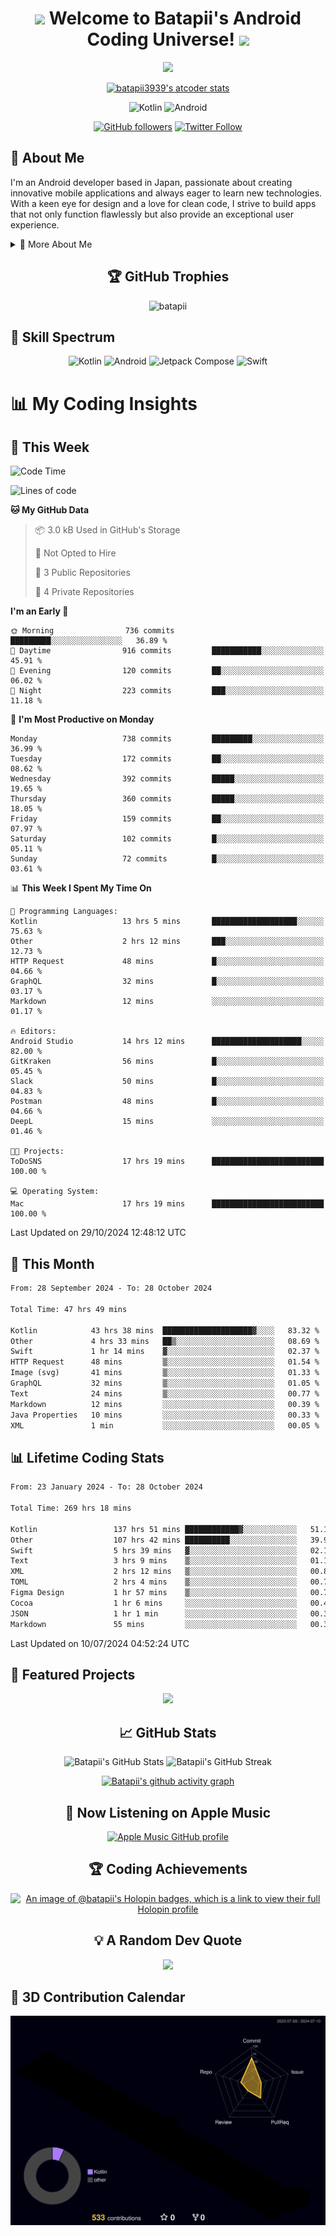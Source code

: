 <h1 align="center">
  <img src="https://media.giphy.com/media/hvRJCLFzcasrR4ia7z/giphy.gif" width="28">
  Welcome to Batapii's Android Coding Universe!
  <img src="https://media.giphy.com/media/hvRJCLFzcasrR4ia7z/giphy.gif" width="28">
</h1>

<p align="center">
  <img src="https://readme-typing-svg.herokuapp.com/?lines=Android+Developer+in+Japan;Always%20learning%20new%20things&font=Fira%20Code&center=true&width=440&height=45&color=f75c7e&vCenter=true&size=22">
</p>

<div align="center">

[![batapii3939's atcoder stats](https://atcoder-readme-stats.vercel.app/stats/batapii3939?theme=dark&show_history=5&width=450)](https://github.com/iwbc-mzk/atcoder-readme-stats)

![Kotlin](https://img.shields.io/badge/Kotlin-★☆☆☆☆☆☆☆☆☆-brightgreen)
![Android](https://img.shields.io/badge/Android-★☆☆☆☆☆☆☆☆☆-brightgreen)

  
[![GitHub followers](https://img.shields.io/github/followers/batapii?style=social)](https://github.com/batapii)
[![Twitter Follow](https://img.shields.io/twitter/follow/batapii?style=social)](https://twitter.com/batapii3939)

</div>

## 🚀 About Me
I'm an Android developer based in Japan, passionate about creating innovative mobile applications and always eager to learn new technologies. With a keen eye for design and a love for clean code, I strive to build apps that not only function flawlessly but also provide an exceptional user experience.

<details>
<summary>🌟 More About Me</summary>

- 🔭 I'm currently working on revolutionizing mobile productivity apps
- 🌱 I'm currently learning Kotlin Multiplatform and Jetpack Compose
- 👯 I'm looking to collaborate on open-source Android projects

</details>

<h2 align="center">🏆 GitHub Trophies</h2>
<p align="center">
  <img src="https://github-profile-trophy.vercel.app/?username=batapii&theme=nord&column=7&no-frame=true&no-bg=true&rank=SECRET,SSS,SS,S,AAA,AA,A,B,C,?" alt="batapii" />
</p>

## 🌈 Skill Spectrum

<div align="center">

![Kotlin](https://img.shields.io/badge/Kotlin-0095D5?style=for-the-badge&logo=kotlin&logoColor=white)
![Android](https://img.shields.io/badge/Android-3DDC84?style=for-the-badge&logo=android&logoColor=white)
![Jetpack Compose](https://img.shields.io/badge/Jetpack%20Compose-4285F4?style=for-the-badge&logo=jetpackcompose&logoColor=white)
![Swift](https://img.shields.io/badge/Swift-FA7343?style=for-the-badge&logo=swift&logoColor=white)

</div>


# 📊 My Coding Insights

## 📅 This Week
<!--START_SECTION:waka-week-->
![Code Time](http://img.shields.io/badge/Code%20Time-272%20hrs%2054%20mins-blue)

![Lines of code](https://img.shields.io/badge/From%20Hello%20World%20I%27ve%20Written-139.0%20thousand%20lines%20of%20code-blue)

**🐱 My GitHub Data** 

> 📦 3.0 kB Used in GitHub's Storage 
 > 
> 🚫 Not Opted to Hire
 > 
> 📜 3 Public Repositories 
 > 
> 🔑 4 Private Repositories 
 > 
**I'm an Early 🐤** 

```text
🌞 Morning                736 commits         █████████░░░░░░░░░░░░░░░░   36.89 % 
🌆 Daytime                916 commits         ███████████░░░░░░░░░░░░░░   45.91 % 
🌃 Evening                120 commits         ██░░░░░░░░░░░░░░░░░░░░░░░   06.02 % 
🌙 Night                  223 commits         ███░░░░░░░░░░░░░░░░░░░░░░   11.18 % 
```
📅 **I'm Most Productive on Monday** 

```text
Monday                   738 commits         █████████░░░░░░░░░░░░░░░░   36.99 % 
Tuesday                  172 commits         ██░░░░░░░░░░░░░░░░░░░░░░░   08.62 % 
Wednesday                392 commits         █████░░░░░░░░░░░░░░░░░░░░   19.65 % 
Thursday                 360 commits         █████░░░░░░░░░░░░░░░░░░░░   18.05 % 
Friday                   159 commits         ██░░░░░░░░░░░░░░░░░░░░░░░   07.97 % 
Saturday                 102 commits         █░░░░░░░░░░░░░░░░░░░░░░░░   05.11 % 
Sunday                   72 commits          █░░░░░░░░░░░░░░░░░░░░░░░░   03.61 % 
```


📊 **This Week I Spent My Time On** 

```text
💬 Programming Languages: 
Kotlin                   13 hrs 5 mins       ███████████████████░░░░░░   75.63 % 
Other                    2 hrs 12 mins       ███░░░░░░░░░░░░░░░░░░░░░░   12.73 % 
HTTP Request             48 mins             █░░░░░░░░░░░░░░░░░░░░░░░░   04.66 % 
GraphQL                  32 mins             █░░░░░░░░░░░░░░░░░░░░░░░░   03.17 % 
Markdown                 12 mins             ░░░░░░░░░░░░░░░░░░░░░░░░░   01.17 % 

🔥 Editors: 
Android Studio           14 hrs 12 mins      ████████████████████░░░░░   82.00 % 
GitKraken                56 mins             █░░░░░░░░░░░░░░░░░░░░░░░░   05.45 % 
Slack                    50 mins             █░░░░░░░░░░░░░░░░░░░░░░░░   04.83 % 
Postman                  48 mins             █░░░░░░░░░░░░░░░░░░░░░░░░   04.66 % 
DeepL                    15 mins             ░░░░░░░░░░░░░░░░░░░░░░░░░   01.46 % 

🐱‍💻 Projects: 
ToDoSNS                  17 hrs 19 mins      █████████████████████████   100.00 % 

💻 Operating System: 
Mac                      17 hrs 19 mins      █████████████████████████   100.00 % 
```


 Last Updated on 29/10/2024 12:48:12 UTC
<!--END_SECTION:waka-week-->

## 📅 This Month
<!--START_SECTION:wakamonth-->

```txt
From: 28 September 2024 - To: 28 October 2024

Total Time: 47 hrs 49 mins

Kotlin            43 hrs 38 mins  ████████████████████▓░░░░   83.32 %
Other             4 hrs 33 mins   ██▒░░░░░░░░░░░░░░░░░░░░░░   08.69 %
Swift             1 hr 14 mins    ▓░░░░░░░░░░░░░░░░░░░░░░░░   02.37 %
HTTP Request      48 mins         ▒░░░░░░░░░░░░░░░░░░░░░░░░   01.54 %
Image (svg)       41 mins         ▒░░░░░░░░░░░░░░░░░░░░░░░░   01.33 %
GraphQL           32 mins         ▒░░░░░░░░░░░░░░░░░░░░░░░░   01.05 %
Text              24 mins         ▒░░░░░░░░░░░░░░░░░░░░░░░░   00.77 %
Markdown          12 mins         ░░░░░░░░░░░░░░░░░░░░░░░░░   00.39 %
Java Properties   10 mins         ░░░░░░░░░░░░░░░░░░░░░░░░░   00.33 %
XML               1 min           ░░░░░░░░░░░░░░░░░░░░░░░░░   00.05 %
```

<!--END_SECTION:wakamonth-->

## 📊 Lifetime Coding Stats

<!--START_SECTION:wakaalltime-->

```txt
From: 23 January 2024 - To: 28 October 2024

Total Time: 269 hrs 18 mins

Kotlin                 137 hrs 51 mins ████████████▓░░░░░░░░░░░░   51.19 %
Other                  107 hrs 42 mins ██████████░░░░░░░░░░░░░░░   39.99 %
Swift                  5 hrs 39 mins   ▓░░░░░░░░░░░░░░░░░░░░░░░░   02.10 %
Text                   3 hrs 9 mins    ▒░░░░░░░░░░░░░░░░░░░░░░░░   01.17 %
XML                    2 hrs 12 mins   ▒░░░░░░░░░░░░░░░░░░░░░░░░   00.82 %
TOML                   2 hrs 4 mins    ▒░░░░░░░░░░░░░░░░░░░░░░░░   00.77 %
Figma Design           1 hr 57 mins    ▒░░░░░░░░░░░░░░░░░░░░░░░░   00.73 %
Cocoa                  1 hr 6 mins     ░░░░░░░░░░░░░░░░░░░░░░░░░   00.41 %
JSON                   1 hr 1 min      ░░░░░░░░░░░░░░░░░░░░░░░░░   00.38 %
Markdown               55 mins         ░░░░░░░░░░░░░░░░░░░░░░░░░   00.34 %
```

<!--END_SECTION:wakaalltime-->

Last Updated on 10/07/2024 04:52:24 UTC

## 🌟 Featured Projects

<div align="center">
  <a href="https://github.com/batapii/ToDoSNS">
    <img src="https://github-readme-stats.vercel.app/api/pin/?username=batapii&repo=ToDoSNS&theme=radical" />
  </a>

## 📈 GitHub Stats

<div align="center">
  <img src="https://github-readme-stats.vercel.app/api?username=batapii&show_icons=true&theme=radical" alt="Batapii's GitHub Stats" />
  <img src="https://github-readme-streak-stats.herokuapp.com/?user=batapii&theme=radical" alt="Batapii's GitHub Streak" />
  
[![Batapii's github activity graph](https://github-readme-activity-graph.vercel.app/graph?username=batapii&theme=react-dark)](https://github.com/ashutosh00710/github-readme-activity-graph)
</div>

## 🎵 Now Listening on Apple Music

<div align="center">
  
[![Apple Music GitHub profile](https://music-profile.rayriffy.com/theme/dark.svg?uid=001005.6598667d2ffd4a10a4f429edd0ba24c4.1156)](https://github.com/rayriffy/apple-music-github-profile)

</div>


## 🏆 Coding Achievements

<div align="center">

[![An image of @batapii's Holopin badges, which is a link to view their full Holopin profile](https://holopin.me/batapii)](https://holopin.io/@batapii)

</div>

## 💡 A Random Dev Quote

<div align="center">

![](https://quotes-github-readme.vercel.app/api?type=horizontal&theme=radical)

</div>

</div>

## 🚀 3D Contribution Calendar

<div align="center">
  
![](./profile-3d-contrib/profile-night-rainbow.svg)

</div>
